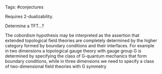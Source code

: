 Tags: #conjectures 

Requires 2-dualizability.

Determine a TFT...?

The cobordism hypothesis may be interpreted as the assertion that extended topological field theories are completely determined by the higher category formed by boundary conditions and their interfaces.
For example in two dimensions a topological gauge theory with gauge group G is determined by specifying the class of G-quantum mechanics that form boundary conditions, while in three dimensions we need to specify a class of two-dimensional field theories with G symmetry